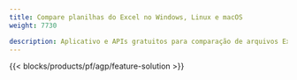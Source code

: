 ```yaml
---
title: Compare planilhas do Excel no Windows, Linux e macOS 
weight: 7730

description: Aplicativo e APIs gratuitos para comparação de arquivos Excel XLS, XLSX, CSV, TSV, ODS, SXC e FODS
---
```

{{< blocks/products/pf/agp/feature-solution >}} 

